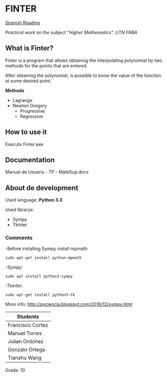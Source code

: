 # FINTER

[Spanish Readme](https://github.com/julian-0/Interpolador/blob/master/README_ES.md)

_Practical work on the subject "Higher Mathematics". UTN FRBA_

## What is Finter?
Finter is a program that allows obtaining the interpolating polynomial by two methods for the points that are entered.

After obtaining the polynomial, is possible to know the value of the function at some desired point.

__Methods__
* Lagrange
* Newton Gregory
  * Progressive
  * Regressive

## How to use it
 Execute Finter.exe
 
## Documentation
Manual de Usuario - TP - MateSup.docx	

## About de development

Used language: **Python 3.X**

Used librarys:
* Sympy
* Tkinter

### Comments
-Before installing Sympy install mpmath
```
sudo apt-get install python-mpmath
```
-Sympy:
```
sudo apt install python3-sympy
```
-Tkinter:
```
sudo apt-get install python3-tk
```

More info: http://pyciencia.blogspot.com/2016/12/sympy.html

| Students  |
| -------------|
| Francisco Cortez|
| Manuel Torres|
| Julian Ordóñez|
| Gonzalo Ortega|
| Tianshu Wang|

Grade: 10
